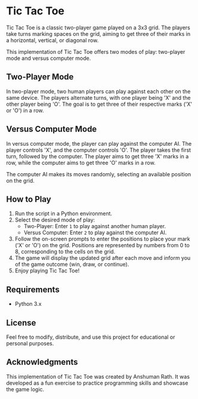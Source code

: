 # Tic Tac Toe

Tic Tac Toe is a classic two-player game played on a 3x3 grid. The players take turns marking spaces on the grid, aiming to get three of their marks in a horizontal, vertical, or diagonal row.

This implementation of Tic Tac Toe offers two modes of play: two-player mode and versus computer mode.

## Two-Player Mode

In two-player mode, two human players can play against each other on the same device. The players alternate turns, with one player being 'X' and the other player being 'O'. The goal is to get three of their respective marks ('X' or 'O') in a row.

## Versus Computer Mode

In versus computer mode, the player can play against the computer AI. The player controls 'X', and the computer controls 'O'. The player takes the first turn, followed by the computer. The player aims to get three 'X' marks in a row, while the computer aims to get three 'O' marks in a row.

The computer AI makes its moves randomly, selecting an available position on the grid.

## How to Play

1. Run the script in a Python environment.
2. Select the desired mode of play:
   - Two-Player: Enter `1` to play against another human player.
   - Versus Computer: Enter `2` to play against the computer AI.
3. Follow the on-screen prompts to enter the positions to place your mark ('X' or 'O') on the grid. Positions are represented by numbers from 0 to 8, corresponding to the cells on the grid.
4. The game will display the updated grid after each move and inform you of the game outcome (win, draw, or continue).
5. Enjoy playing Tic Tac Toe!

## Requirements

- Python 3.x

## License


Feel free to modify, distribute, and use this project for educational or personal purposes.

## Acknowledgments

This implementation of Tic Tac Toe was created by Anshuman Rath. It was developed as a fun exercise to practice programming skills and showcase the game logic.
